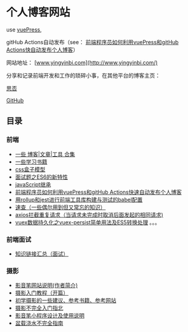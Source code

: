 # 个人博客网站

use [vuePress](https://vuepress.vuejs.org/),

gitHub Actions自动发布（see： [前端程序员如何利用vuePress和gitHub Actions快自动发布个人博客](https://segmentfault.com/a/1190000023958363)）

网站地址： [www.yingyinbi.com](http://www.yingyinbi.com/)

分享和记录前端开发和工作的琐碎小事，在其他平台的博客主页：

[思否](https://segmentfault.com/u/mayunlaoxi/articles?sort=vote)

[GitHub](https://github.com/maYunLaoXi)

## 目录
### 前端
* [一些 博客|文章|工具 合集](./docs/awesome/README.md)
* [一些学习书籍](./docs/frontEnd/doc.md)
* [css盒子模型](./docs/frontEnd/css/box.md)
* [面试题之ES6的新特性](./docs/frontEnd/js/es6-learning.md)
* [javaScript继承](./docs/frontEnd/js/extends.md)
* [前端程序员如何利用vuePress和gitHub Actions快速自动发布个人博客](./docs/frontEnd/js/how-i-release-blog-width-github-actions.md)
* [用rollup和jest进行前端工具库构建与测试的babel配置](./docs/frontEnd/js/jest-babel.md)
* [速查（一些偶尔用到但又常忘的知识）](./docs/frontEnd/others/search.md)
* [axios拦截重复请求（当请求未完成时取消后面发起的相同请求)](./docs/frontEnd/vue/axios.md)
* [vuex数据持久化之vuex-persist简单用法及ES5转换处理](./docs/frontEnd/vue/vuexPersist.md)
。。。

### 前端面试
* [知识链接汇总（面试）](./docs/interview/README.md)

### 摄影
* [影音笔网站说明(作者简介)](./docs/photo/README.md)
* [摄影入门教程（开篇）](./docs/photo/tech/index.md)
* [初学摄影的一些建议、参考书籍、参考网站](./docs/photo/tech/infomation.md)
* [摄影不完全入门指北](./docs/photo/tech/1m9.md)
* [影音笔小程序设计及使用说明](./docs/photo/minProgram/why-edit-yingyinbi-and-usage.md)
* [盆载浇水不完全指南](./docs/photo/jiaohua.md)
